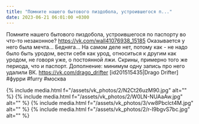 ```yaml
---
title: "Помните нашего бытового пиздобола, устроившегося п..."
date: 2023-06-21 06:01:00 +0300
---
```


Помните нашего бытового пиздобола, устроившегося по паспорту во что-то незаконное?
https://vk.com/wall41076938_15185
Оказывается у него была мечта... Бедняга...
На самом деле нет, потому как - не надо было быть уродом, вести себя как урод, относиться к другим как уродом, не говоря уже, о постоянной лжи.
Скрины, примерно того же периода, что и паспорт.
Дополнение: минимум одну запись про него удалили ВК.
https://vk.com/drago_drifter [id201515435|Drago Drifter]
#фурри #furry #москва


{% include media.html f="/assets/vk_photos/2/N2Ct26uzM90.jpg" alt="" %}
{% include media.html f="/assets/vk_photos/2/W0LN-NUAaAw.jpg" alt="" %}
{% include media.html f="/assets/vk_photos/3/vw8Pbclct4M.jpg" alt="" %}
{% include media.html f="/assets/vk_photos/2/r-I9bgvS7bc.jpg" alt="" %}
